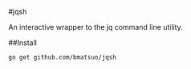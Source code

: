 #jqsh

An interactive wrapper to the jq command line utility.

##Install

    go get github.com/bmatsuo/jqsh
